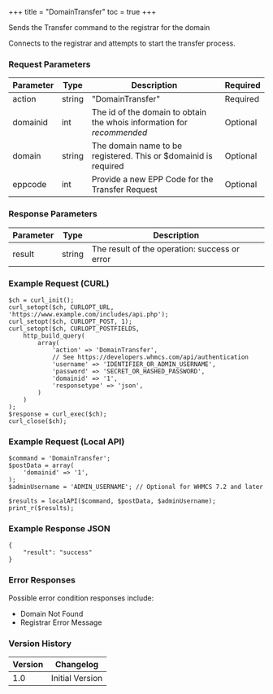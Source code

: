 +++
title = "DomainTransfer"
toc = true
+++

Sends the Transfer command to the registrar for the domain

Connects to the registrar and attempts to start the transfer process.

### Request Parameters

| Parameter | Type | Description | Required |
| --------- | ---- | ----------- | -------- |
| action | string | "DomainTransfer" | Required |
| domainid | int | The id of the domain to obtain the whois information for *recommended* | Optional |
| domain | string | The domain name to be registered. This or $domainid is required | Optional |
| eppcode | int | Provide a new EPP Code for the Transfer Request | Optional |

### Response Parameters

| Parameter | Type | Description |
| --------- | ---- | ----------- |
| result | string | The result of the operation: success or error |


### Example Request (CURL)

```
$ch = curl_init();
curl_setopt($ch, CURLOPT_URL, 'https://www.example.com/includes/api.php');
curl_setopt($ch, CURLOPT_POST, 1);
curl_setopt($ch, CURLOPT_POSTFIELDS,
    http_build_query(
        array(
            'action' => 'DomainTransfer',
            // See https://developers.whmcs.com/api/authentication
            'username' => 'IDENTIFIER_OR_ADMIN_USERNAME',
            'password' => 'SECRET_OR_HASHED_PASSWORD',
            'domainid' => '1',
            'responsetype' => 'json',
        )
    )
);
$response = curl_exec($ch);
curl_close($ch);
```


### Example Request (Local API)

```
$command = 'DomainTransfer';
$postData = array(
    'domainid' => '1',
);
$adminUsername = 'ADMIN_USERNAME'; // Optional for WHMCS 7.2 and later

$results = localAPI($command, $postData, $adminUsername);
print_r($results);
```


### Example Response JSON

```
{
    "result": "success"
}
```


### Error Responses

Possible error condition responses include:

* Domain Not Found
* Registrar Error Message


### Version History

| Version | Changelog |
| ------- | --------- |
| 1.0 | Initial Version |
